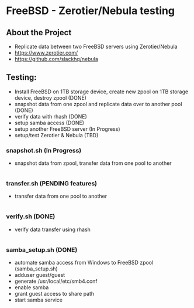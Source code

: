 # FreeBSD - Zerotier/Nebula testing

## About the Project
- Replicate data between two FreeBSD servers using Zerotier/Nebula  
- https://www.zerotier.com/  
- https://github.com/slackhq/nebula  

## Testing:
- Install FreeBSD on 1TB storage device, create new zpool on 1TB storage device, destroy zpool (DONE)
- snapshot data from one zpool and replicate data over to another pool (DONE)
- verify data with rhash (DONE)
- setup samba access (DONE)
- setup another FreeBSD server (In Progress)
- setup/test Zerotier & Nebula (TBD)

### snapshot.sh (In Progress)
- snapshot data from zpool, transfer data from one pool to another
```
```

### transfer.sh (PENDING features)
- transfer data from one pool to another 
```
```

### verify.sh (DONE)
- verify data transfer using rhash
```
```

### samba_setup.sh (DONE)
- automate samba access from Windows to FreeBSD zpool (samba_setup.sh)
- adduser guest/guest
- generate /usr/local/etc/smb4.conf
- enable samba 
- grant guest access to share path
- start samba service
<br/>
